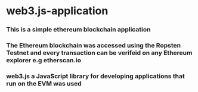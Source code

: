 # web3.js-application

### This is a simple ethereum blockchain application 
### The Ethereum blockchain was accessed using the Ropsten Testnet and every transaction can be verifeid on any Ethereum explorer e.g etherscan.io

### web3.js a JavaScript library for developing applications that run on the EVM was used
